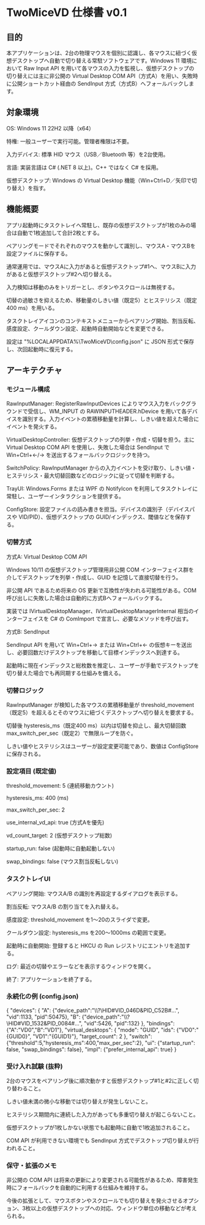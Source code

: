 # TwoMiceVD 仕様書 v0.1
## 目的

本アプリケーションは、2台の物理マウスを個別に認識し、各マウスに紐づく仮想デスクトップへ自動で切り替える常駐ソフトウェアです。Windows 11 環境において Raw Input API を用いて各マウスの入力を監視し、仮想デスクトップの切り替えには主に非公開の Virtual Desktop COM API（方式A）を用い、失敗時に公開ショートカット経由の SendInput 方式（方式B）へフォールバックします。

## 対象環境

OS: Windows 11 22H2 以降（x64）

特権: 一般ユーザーで実行可能。管理者権限は不要。

入力デバイス: 標準 HID マウス（USB／Bluetooth 等）を2台使用。

言語: 実装言語は C# (.NET 8 以上)。C++ ではなく C# を採用。

仮想デスクトップ: Windows の Virtual Desktop 機能（Win+Ctrl+D／矢印で切り替え）を指す。

## 機能概要

アプリ起動時にタスクトレイへ常駐し、既存の仮想デスクトップが1枚のみの場合は自動で1枚追加して合計2枚とする。

ペアリングモードでそれぞれのマウスを動かして識別し、マウスA・マウスBを設定ファイルに保存する。

通常運用では、マウスAに入力があると仮想デスクトップ#1へ、マウスBに入力があると仮想デスクトップ#2へ切り替える。

入力検知は移動のみをトリガーとし、ボタンやスクロールは無視する。

切替の過敏さを抑えるため、移動量のしきい値（既定5）とヒステリシス（既定400 ms）を用いる。

タスクトレイアイコンのコンテキストメニューからペアリング開始、割当反転、感度設定、クールダウン設定、起動時自動開始などを変更できる。

設定は "%LOCALAPPDATA%\TwoMiceVD\config.json" に JSON 形式で保存し、次回起動時に復元する。

## アーキテクチャ
### モジュール構成

RawInputManager: RegisterRawInputDevices によりマウス入力をバックグラウンドで受信し、WM_INPUT の RAWINPUTHEADER.hDevice を用いて各デバイスを識別する。入力イベントの累積移動量を計算し、しきい値を超えた場合にイベントを発火する。

VirtualDesktopController: 仮想デスクトップの列挙・作成・切替を担う。主に Virtual Desktop COM API を使用し、失敗した場合は SendInput で Win+Ctrl+←/→ を送出するフォールバックロジックを持つ。

SwitchPolicy: RawInputManager からの入力イベントを受け取り、しきい値・ヒステリシス・最大切替回数などのロジックに従って切替を判断する。

TrayUI: Windows.Forms または WPF の NotifyIcon を利用してタスクトレイに常駐し、ユーザーインタラクションを提供する。

ConfigStore: 設定ファイルの読み書きを担当。デバイスの識別子（デバイスパスや VID/PID）、仮想デスクトップの GUID/インデックス、閾値などを保存する。

### 切替方式
方式A: Virtual Desktop COM API

Windows 10/11 の仮想デスクトップ管理用非公開 COM インターフェイス群を介してデスクトップを列挙・作成し、GUID を記憶して直接切替を行う。

非公開 API であるため将来の OS 更新で互換性が失われる可能性がある。COM 呼び出しに失敗した場合は自動的に方式Bへフォールバックする。

実装では IVirtualDesktopManager、IVirtualDesktopManagerInternal 相当のインターフェイスを C# の ComImport で宣言し、必要なメソッドを呼び出す。

方式B: SendInput

SendInput API を用いて Win+Ctrl+→ または Win+Ctrl+← の仮想キーを送出し、必要回数だけデスクトップを移動して目標インデックスへ到達する。

起動時に現在インデックスと総枚数を推定し、ユーザーが手動でデスクトップを切り替えた場合でも再同期する仕組みを備える。

### 切替ロジック

RawInputManager が検知した各マウスの累積移動量が threshold_movement（既定5）を超えるとそのマウスに紐づくデスクトップへ切り替えを要求する。

切替後 hysteresis_ms（既定400 ms）以内は切替を抑止し、最大切替回数 max_switch_per_sec（既定2）で無限ループを防ぐ。

しきい値やヒステリシスはユーザーが設定変更可能であり、数値は ConfigStore に保存される。

### 設定項目 (既定値)

threshold_movement: 5 (連続移動カウント)

hysteresis_ms: 400 (ms)

max_switch_per_sec: 2

use_internal_vd_api: true (方式Aを優先)

vd_count_target: 2 (仮想デスクトップ総数)

startup_run: false (起動時に自動起動しない)

swap_bindings: false (マウス割当反転しない)

### タスクトレイUI

ペアリング開始: マウスA/B の識別を再設定するダイアログを表示する。

割当反転: マウスA/B の割り当てを入れ替える。

感度設定: threshold_movement を1〜20のスライダで変更。

クールダウン設定: hysteresis_ms を200〜1000ms の範囲で変更。

起動時に自動開始: 登録すると HKCU の Run レジストリにエントリを追加する。

ログ: 最近の切替やエラーなどを表示するウィンドウを開く。

終了: アプリケーションを終了する。

### 永続化の例 (config.json)
{
  "devices": {
    "A": {"device_path":"\\\\?\\HID#VID_046D&PID_C52B#...", "vid":1133, "pid":50475},
    "B": {"device_path":"\\\\?\\HID#VID_1532&PID_0084#...", "vid":5426, "pid":132}
  },
  "bindings": {"A":"VD0","B":"VD1"},
  "virtual_desktops": {
    "mode": "GUID",
    "ids": {"VD0":"{GUID0}", "VD1":"{GUID1}"},
    "target_count": 2
  },
  "switch": {"threshold":5,"hysteresis_ms":400,"max_per_sec":2},
  "ui": {"startup_run": false, "swap_bindings": false},
  "impl": {"prefer_internal_api": true}
}

### 受け入れ試験 (抜粋)

2台のマウスをペアリング後に順次動かすと仮想デスクトップ#1と#2に正しく切り替わること。

しきい値未満の微小な移動では切り替えが発生しないこと。

ヒステリシス期間内に連続した入力があっても多重切り替えが起こらないこと。

仮想デスクトップが1枚しかない状態でも起動時に自動で1枚追加されること。

COM API が利用できない環境でも SendInput 方式でデスクトップ切り替えが行われること。

### 保守・拡張のメモ

非公開の COM API は将来の更新により変更される可能性があるため、障害発生時にフォールバックを自動的に利用する仕組みを維持する。

今後の拡張として、マウスボタンやスクロールでも切り替えを発火させるオプション、3枚以上の仮想デスクトップへの対応、ウィンドウ単位の移動などが考えられる。